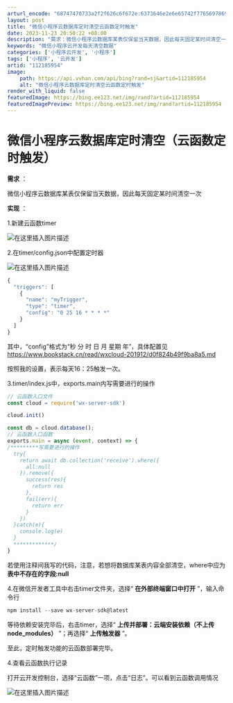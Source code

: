 ```yaml
---
arturl_encode: "68747470733a2f2f626c6f672e:6373646e2e6e65742f77656978696e5f34333930303838382f:61727469636c652f64657461696c732f313132313835393534"
layout: post
title: "微信小程序云数据库定时清空云函数定时触发"
date: 2023-11-23 20:50:22 +08:00
description: "需求：微信小程序云数据库某表仅保留当天数据，因此每天固定某时间清空一次实现：1.新建云函数timer"
keywords: "微信小程序云开发每天清空数据"
categories: ['小程序云开发', '小程序']
tags: ['小程序', '云开发']
artid: "112185954"
image:
    path: https://api.vvhan.com/api/bing?rand=sj&artid=112185954
    alt: "微信小程序云数据库定时清空云函数定时触发"
render_with_liquid: false
featuredImage: https://bing.ee123.net/img/rand?artid=112185954
featuredImagePreview: https://bing.ee123.net/img/rand?artid=112185954
---
```


# 微信小程序云数据库定时清空（云函数定时触发）

**需求**
：
  
微信小程序云数据库某表仅保留当天数据，因此每天固定某时间清空一次
  
**实现**
：

1.新建云函数timer
  
![在这里插入图片描述](https://i-blog.csdnimg.cn/blog_migrate/a30cba2b6ab2e508e690dfc7ed10fe80.png#pic_center)

2.在timer/config.json中配置定时器
  
![在这里插入图片描述](https://i-blog.csdnimg.cn/blog_migrate/e6787e114afd45892dffaeae42b90f74.png#pic_center)

```javascript
{
  "triggers": [
    {
      "name": "myTrigger",
      "type": "timer",
      "config": "0 25 16 * * * *"
    }
  ]
}

```

其中，“config”格式为“秒 分 时 日 月 星期 年”，具体配置见
<https://www.bookstack.cn/read/wxcloud-201912/d0f824b49f9ba8a5.md>

按照我的设置，表示每天16：25触发一次。

3.timer/index.js中，exports.main内写需要进行的操作

```javascript
// 云函数入口文件
const cloud = require('wx-server-sdk')

cloud.init()

const db = cloud.database();
// 云函数入口函数
exports.main = async (event, context) => {
/*********写需要进行的操作
  try{
    return await db.collection('receive').where({
      all:null
    }).remove({
      success(res){
        return res
      },
      fail(err){
        return err
      }
    })
  }catch(e){
    console.log(e)
  }
  *************/
}

```

若使用注释间我写的代码，注意，若想将数据库某表内容全部清空，where中应为
**表中不存在的字段:null**

4.在微信开发者工具中右击timer文件夹，选择“
**在外部终端窗口中打开**
”，输入命令行

```javascript
npm install --save wx-server-sdk@latest

```

等待依赖安装完毕后，右击timer，选择“
**上传并部署：云端安装依赖（不上传node_modules）**
”；再选择“
**上传触发器**
”。

至此，定时触发功能的云函数部署完毕。

4.查看云函数执行记录
  
打开云开发控制台，选择“云函数”一项，点击“日志”。可以看到云函数调用情况
  
![在这里插入图片描述](https://i-blog.csdnimg.cn/blog_migrate/7ade48aefc11e3ea4e7947d915cba75f.png#pic_center)